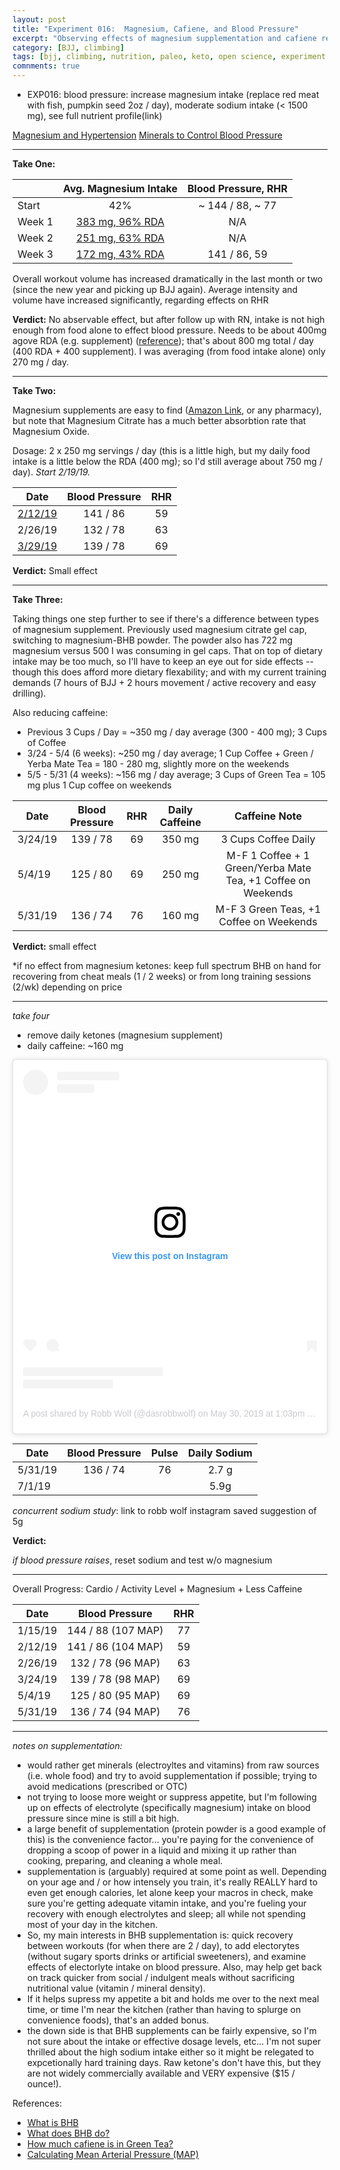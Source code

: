 ```yaml
---
layout: post
title: "Experiment 016:  Magnesium, Cafiene, and Blood Pressure"
excerpt: "Observing effects of magnesium supplementation and cafiene reduction on blood pressure."
category: [BJJ, climbing]
tags: [bjj, climbing, nutrition, paleo, keto, open science, experiment 016, blood pressure, cafiene, magnesium]
comnments: true
---
```




- EXP016:  blood pressure:  increase magnesium intake (replace red meat with fish, pumpkin seed 2oz / day), moderate sodium intake (< 1500 mg), see full nutrient profile(link)

[Magnesium and Hypertension](https://www.ncbi.nlm.nih.gov/pubmed/15692166)
[Minerals to Control Blood Pressure](https://www.health.harvard.edu/heart-health/key-minerals-to-help-control-blood-pressure)

------------------------------------------------------------------------------

**Take One:**

|        | Avg. Magnesium Intake | Blood Pressure, RHR |
| ------ |:---------------------:|:-------------------:|
| Start  | 42%                   | ~ 144 / 88, ~ 77    |
| Week 1 | [383 mg, 96% RDA](https://photos.app.goo.gl/Xn5StjnVBTjqKx1x7) | N/A |
| Week 2 | [251 mg, 63% RDA](https://photos.app.goo.gl/r5yjVnss6hHKJUTP8) | N/A |
| Week 3 | [172 mg, 43% RDA](https://photos.app.goo.gl/gbhBp9VYrUWqFVs79) | 141 / 86, 59 |

Overall workout volume has increased dramatically in the last month or two (since the new year and picking up BJJ again).  Average intensity and volume have increased significantly, regarding effects on RHR

**Verdict:**  No abservable effect, but after follow up with RN, intake is not high enough from food alone to effect blood pressure.  Needs to be about 400mg agove RDA (e.g. supplement) ([reference](https://www.livescience.com/55355-magnesium-blood-pressure.html)); that's about 800 mg total / day (400 RDA + 400 supplement).  I was averaging (from food intake alone) only 270 mg / day.

------------------------------------------------------------------------------

**Take Two:**

Magnesium supplements are easy to find ([Amazon Link](), or any pharmacy), but note that Magnesium Citrate has a much better absorbtion rate that Magnesium Oxide.

Dosage:  2 x 250 mg servings / day (this is a little high, but my daily food intake is a little below the RDA (400 mg); so I'd still average about 750 mg / day).  *Start 2/19/19.*

| Date    | Blood Pressure | RHR |
| ------- |:--------------:|:---:|
| [2/12/19](https://photos.app.goo.gl/5VpNmRpyWyHULXdS6) | 141 / 86       | 59  |
| 2/26/19 | 132 / 78       | 63  |
| [3/29/19](https://photos.app.goo.gl/soTdGqZTuuat4Tow5) | 139 / 78       | 69  |

**Verdict:** Small effect

------------------------------------------------------------------------------

**Take Three:**

Taking things one step further to see if there's a difference between types of magnesium supplement.  Previously used magnesium citrate gel cap, switching to magnesium-BHB powder.  The powder also has 722 mg magnesium versus 500 I was consuming in gel caps.  That on top of dietary intake may be too much, so I'll have to keep an eye out for side effects -- though this does afford more dietary flexability; and with my current training demands (7 hours of BJJ + 2 hours movement / active recovery and easy drilling).

Also reducing caffeine:

- Previous 3 Cups / Day = ~350 mg / day average (300 - 400 mg); 3 Cups of Coffee
- 3/24 - 5/4 (6 weeks):  ~250 mg / day average; 1 Cup Coffee + Green / Yerba Mate Tea = 180 - 280 mg, slightly more on the weekends
- 5/5 - 5/31 (4 weeks):  ~156 mg / day average; 3 Cups of Green Tea = 105 mg plus 1 Cup coffee on weekends

| Date    | Blood Pressure | RHR | Daily Caffeine | Caffeine Note                                                 |
| ------- |:--------------:|:---:|:-------------:|:------------------------------------------------------------:|
| 3/24/19 | 139 / 78       | 69  | 350 mg        | 3 Cups Coffee Daily                                          |
| 5/4/19  | 125 / 80       | 69  | 250 mg        | M-F 1 Coffee + 1 Green/Yerba Mate Tea, +1 Coffee on Weekends |
| 5/31/19 | 136 / 74       | 76  | 160 mg        | M-F 3 Green Teas, +1 Coffee on Weekends                      |

**Verdict:**  small effect


*if no effect from magnesium ketones:  keep full spectrum BHB on hand for recovering from cheat meals (1 / 2 weeks) or from long training sessions (2/wk) depending on price

----------------------------------------------------------------------------

*take four*

- remove daily ketones (magnesium supplement)
- daily caffeine:  ~160 mg

<blockquote class="instagram-media" data-instgrm-permalink="https://www.instagram.com/p/ByGXE0Po1J2/" data-instgrm-version="12" style=" background:#FFF; border:0; border-radius:3px; box-shadow:0 0 1px 0 rgba(0,0,0,0.5),0 1px 10px 0 rgba(0,0,0,0.15); margin: 1px; max-width:540px; min-width:326px; padding:0; width:99.375%; width:-webkit-calc(100% - 2px); width:calc(100% - 2px);"><div style="padding:16px;"> <a href="https://www.instagram.com/p/ByGXE0Po1J2/" style=" background:#FFFFFF; line-height:0; padding:0 0; text-align:center; text-decoration:none; width:100%;" target="_blank"> <div style=" display: flex; flex-direction: row; align-items: center;"> <div style="background-color: #F4F4F4; border-radius: 50%; flex-grow: 0; height: 40px; margin-right: 14px; width: 40px;"></div> <div style="display: flex; flex-direction: column; flex-grow: 1; justify-content: center;"> <div style=" background-color: #F4F4F4; border-radius: 4px; flex-grow: 0; height: 14px; margin-bottom: 6px; width: 100px;"></div> <div style=" background-color: #F4F4F4; border-radius: 4px; flex-grow: 0; height: 14px; width: 60px;"></div></div></div><div style="padding: 19% 0;"></div> <div style="display:block; height:50px; margin:0 auto 12px; width:50px;"><svg width="50px" height="50px" viewBox="0 0 60 60" version="1.1" xmlns="https://www.w3.org/2000/svg" xmlns:xlink="https://www.w3.org/1999/xlink"><g stroke="none" stroke-width="1" fill="none" fill-rule="evenodd"><g transform="translate(-511.000000, -20.000000)" fill="#000000"><g><path d="M556.869,30.41 C554.814,30.41 553.148,32.076 553.148,34.131 C553.148,36.186 554.814,37.852 556.869,37.852 C558.924,37.852 560.59,36.186 560.59,34.131 C560.59,32.076 558.924,30.41 556.869,30.41 M541,60.657 C535.114,60.657 530.342,55.887 530.342,50 C530.342,44.114 535.114,39.342 541,39.342 C546.887,39.342 551.658,44.114 551.658,50 C551.658,55.887 546.887,60.657 541,60.657 M541,33.886 C532.1,33.886 524.886,41.1 524.886,50 C524.886,58.899 532.1,66.113 541,66.113 C549.9,66.113 557.115,58.899 557.115,50 C557.115,41.1 549.9,33.886 541,33.886 M565.378,62.101 C565.244,65.022 564.756,66.606 564.346,67.663 C563.803,69.06 563.154,70.057 562.106,71.106 C561.058,72.155 560.06,72.803 558.662,73.347 C557.607,73.757 556.021,74.244 553.102,74.378 C549.944,74.521 548.997,74.552 541,74.552 C533.003,74.552 532.056,74.521 528.898,74.378 C525.979,74.244 524.393,73.757 523.338,73.347 C521.94,72.803 520.942,72.155 519.894,71.106 C518.846,70.057 518.197,69.06 517.654,67.663 C517.244,66.606 516.755,65.022 516.623,62.101 C516.479,58.943 516.448,57.996 516.448,50 C516.448,42.003 516.479,41.056 516.623,37.899 C516.755,34.978 517.244,33.391 517.654,32.338 C518.197,30.938 518.846,29.942 519.894,28.894 C520.942,27.846 521.94,27.196 523.338,26.654 C524.393,26.244 525.979,25.756 528.898,25.623 C532.057,25.479 533.004,25.448 541,25.448 C548.997,25.448 549.943,25.479 553.102,25.623 C556.021,25.756 557.607,26.244 558.662,26.654 C560.06,27.196 561.058,27.846 562.106,28.894 C563.154,29.942 563.803,30.938 564.346,32.338 C564.756,33.391 565.244,34.978 565.378,37.899 C565.522,41.056 565.552,42.003 565.552,50 C565.552,57.996 565.522,58.943 565.378,62.101 M570.82,37.631 C570.674,34.438 570.167,32.258 569.425,30.349 C568.659,28.377 567.633,26.702 565.965,25.035 C564.297,23.368 562.623,22.342 560.652,21.575 C558.743,20.834 556.562,20.326 553.369,20.18 C550.169,20.033 549.148,20 541,20 C532.853,20 531.831,20.033 528.631,20.18 C525.438,20.326 523.257,20.834 521.349,21.575 C519.376,22.342 517.703,23.368 516.035,25.035 C514.368,26.702 513.342,28.377 512.574,30.349 C511.834,32.258 511.326,34.438 511.181,37.631 C511.035,40.831 511,41.851 511,50 C511,58.147 511.035,59.17 511.181,62.369 C511.326,65.562 511.834,67.743 512.574,69.651 C513.342,71.625 514.368,73.296 516.035,74.965 C517.703,76.634 519.376,77.658 521.349,78.425 C523.257,79.167 525.438,79.673 528.631,79.82 C531.831,79.965 532.853,80.001 541,80.001 C549.148,80.001 550.169,79.965 553.369,79.82 C556.562,79.673 558.743,79.167 560.652,78.425 C562.623,77.658 564.297,76.634 565.965,74.965 C567.633,73.296 568.659,71.625 569.425,69.651 C570.167,67.743 570.674,65.562 570.82,62.369 C570.966,59.17 571,58.147 571,50 C571,41.851 570.966,40.831 570.82,37.631"></path></g></g></g></svg></div><div style="padding-top: 8px;"> <div style=" color:#3897f0; font-family:Arial,sans-serif; font-size:14px; font-style:normal; font-weight:550; line-height:18px;"> View this post on Instagram</div></div><div style="padding: 12.5% 0;"></div> <div style="display: flex; flex-direction: row; margin-bottom: 14px; align-items: center;"><div> <div style="background-color: #F4F4F4; border-radius: 50%; height: 12.5px; width: 12.5px; transform: translateX(0px) translateY(7px);"></div> <div style="background-color: #F4F4F4; height: 12.5px; transform: rotate(-45deg) translateX(3px) translateY(1px); width: 12.5px; flex-grow: 0; margin-right: 14px; margin-left: 2px;"></div> <div style="background-color: #F4F4F4; border-radius: 50%; height: 12.5px; width: 12.5px; transform: translateX(9px) translateY(-18px);"></div></div><div style="margin-left: 8px;"> <div style=" background-color: #F4F4F4; border-radius: 50%; flex-grow: 0; height: 20px; width: 20px;"></div> <div style=" width: 0; height: 0; border-top: 2px solid transparent; border-left: 6px solid #f4f4f4; border-bottom: 2px solid transparent; transform: translateX(16px) translateY(-4px) rotate(30deg)"></div></div><div style="margin-left: auto;"> <div style=" width: 0px; border-top: 8px solid #F4F4F4; border-right: 8px solid transparent; transform: translateY(16px);"></div> <div style=" background-color: #F4F4F4; flex-grow: 0; height: 12px; width: 16px; transform: translateY(-4px);"></div> <div style=" width: 0; height: 0; border-top: 8px solid #F4F4F4; border-left: 8px solid transparent; transform: translateY(-4px) translateX(8px);"></div></div></div> <div style="display: flex; flex-direction: column; flex-grow: 1; justify-content: center; margin-bottom: 24px;"> <div style=" background-color: #F4F4F4; border-radius: 4px; flex-grow: 0; height: 14px; margin-bottom: 6px; width: 224px;"></div> <div style=" background-color: #F4F4F4; border-radius: 4px; flex-grow: 0; height: 14px; width: 144px;"></div></div></a><p style=" color:#c9c8cd; font-family:Arial,sans-serif; font-size:14px; line-height:17px; margin-bottom:0; margin-top:8px; overflow:hidden; padding:8px 0 7px; text-align:center; text-overflow:ellipsis; white-space:nowrap;"><a href="https://www.instagram.com/p/ByGXE0Po1J2/" style=" color:#c9c8cd; font-family:Arial,sans-serif; font-size:14px; font-style:normal; font-weight:normal; line-height:17px; text-decoration:none;" target="_blank">A post shared by Robb Wolf (@dasrobbwolf)</a> on <time style=" font-family:Arial,sans-serif; font-size:14px; line-height:17px;" datetime="2019-05-30T20:03:28+00:00">May 30, 2019 at 1:03pm PDT</time></p></div></blockquote> <script async src="//www.instagram.com/embed.js"></script>

| Date    | Blood Pressure | Pulse | Daily Sodium |
| ------- |:--------------:|:-----:|:------------:|
| 5/31/19 | 136 / 74       | 76    | 2.7 g        |
| 7/1/19  |                |       | 5.9g         |

*concurrent sodium study*: link to robb wolf instagram saved suggestion of 5g

**Verdict:**

*if blood pressure raises*, reset sodium and test w/o magnesium

----------------------------------------------------------------------------

Overall Progress: Cardio / Activity Level + Magnesium + Less Caffeine

| Date    | Blood Pressure     | RHR |
| ------- |:------------------:|:---:|
| 1/15/19 | 144 / 88 (107 MAP) | 77  |
| 2/12/19 | 141 / 86 (104 MAP) | 59  |
| 2/26/19 | 132 / 78 (96 MAP)  | 63  |
| 3/24/19 | 139 / 78 (98 MAP)  | 69  |
| 5/4/19  | 125 / 80 (95 MAP)  | 69  |
| 5/31/19 | 136 / 74 (94 MAP)  | 76  |




----------------------------------------------------------------------------

*notes on supplementation:*

  - would rather get minerals (electroyltes and vitamins) from raw sources (i.e. whole food) and try to avoid supplementation if possible; trying to avoid medications (prescribed or OTC)
  - not trying to loose more weight or suppress appetite, but I'm following up on effects of electrolyte (specifically magnesium) intake on blood pressure since mine is still a bit high.
  - a large benefit of supplementation (protein powder is a good example of this) is the convenience factor... you're paying for the convenience of dropping a scoop of power in a liquid and mixing it up rather than cooking, preparing, and cleaning a whole meal.
  - supplementation is (arguably) required at some point as well.  Depending on your age and / or how intensely you train, it's really REALLY hard to even get enough calories, let alone keep your macros in check, make sure you're getting adequate vitamin intake, and you're fueling your recovery with enough electrolytes and sleep; all while not spending most of your day in the kitchen.
  - So, my main interests in BHB supplementation is:  quick recovery between workouts (for when there are 2 / day), to add electorytes (without sugary sports drinks or artificial sweeteners), and examine effects of electorlyte intake on blood pressure.  Also, may help get back on track quicker from social / indulgent meals without sacrificing nutritional value (vitamin / mineral density).
  - If it helps supress my appetite a bit and holds me over to the next meal time, or time I'm near the kitchen (rather than having to splurge on convenience foods), that's an added bonus.
  - the down side is that BHB supplements can be fairly expensive, so I'm not sure about the intake or effective dosage levels, etc... I'm not super thrilled about the high sodium intake either so it might be relegated to expcetionally hard training days.  Raw ketone's don't have this, but they are not widely commercially available and VERY expensive ($15 / ounce!).
  
  References:
- [What is BHB](https://www.ketovale.com/what-is-beta-hydroxybutyrate/)
- [What does BHB do?](https://www.ncbi.nlm.nih.gov/pmc/articles/PMC4743170/)
- [How much cafiene is in Green Tea?](https://www.healthline.com/nutrition/caffeine-in-green-tea#section2)
- [Calculating Mean Arterial Pressure (MAP)](https://www.nursingcenter.com/ncblog/december-2011/calculating-the-map)